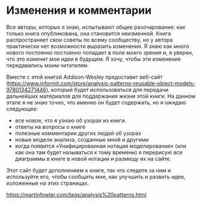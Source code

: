 # Изменения и комментарии

Все авторы, которых я знаю, испытывают общее разочарование: как только книга опубликована, она становится неизменной. Книга распространяет свои советы по всему сообществу, но у автора практически нет возможности выразить изменения. Я знаю как много нового постоянно постоянно попадает в поле моего зрения и, я уверен, что это изменит мои идеи в будущем. Я хочу, чтобы эти изменения передавались моим читателям. 

Вместе с этой книгой Addison-Wesley предоставит веб-сайт (https://www.informit.com/store/analysis-patterns-reusable-object-models-9780134271446), который будет использоваться для передачи дальнейших материалов для поддержания жизни этой книги. На данном этапе я не знаю точно, что именно он будет содержать, но я ожидаю следующее: 

 - все новое, что я узнаю об узорах из книги.
 - ответы на вопросы о книге
 - полезные комментарии других людей об узорах
 - новые модели анализа, созданные мной и другими
 - когда появится «Унифицированная нотация моделирования» (или как она там будет называться к тому времени) я перерисую все диаграммы в книге в новой нотации и размещу их на сайте. 

Этот сайт будет дополнением к книге, так что следите за ним и используйте его, чтобы сообщить мне, как улучшить и развить идеи, изложенные на этих страницах.  

https://martinfowler.com/tags/analysis%20patterns.html